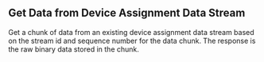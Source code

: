 Get Data from Device Assignment Data Stream
-------------------------------------------
Get a chunk of data from an existing device assignment data stream based on 
the stream id and sequence number for the data chunk. The response is the
raw binary data stored in the chunk.